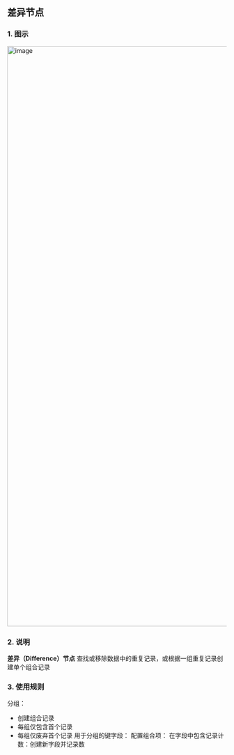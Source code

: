 ## 差异节点 ##
### 1. 图示 ###
<img width="801" height="1333" alt="image" src="https://github.com/user-attachments/assets/955ea8c6-45a9-489b-8fc0-e680a583ad66" />

### 2. 说明 ###
**差异（Difference）节点**
查找或移除数据中的重复记录，或根据一组重复记录创建单个组合记录

### 3. 使用规则 ###
分组：
  - 创建组合记录
  - 每组仅包含首个记录
  - 每组仅废弃首个记录
用于分组的键字段：
配置组合项：
在字段中包含记录计数：创建新字段并记录数
